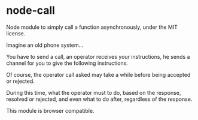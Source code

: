 node-call
=========

Node module to simply call a function asynchronously, under the MIT license.


Imagine an old phone system...

You have to send a call, an operator receives your instructions, he sends a channel for you to give the following instructions.

Of course, the operator call asked may take a while before being accepted or rejected.

During this time, what the operator must to do, based on the response, resolved or rejected, and even what to do after, regardless of the response.


This module is browser compatible.
